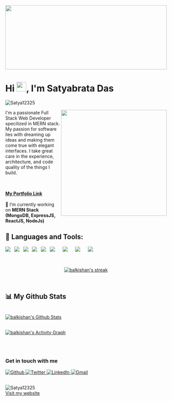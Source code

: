 <!-- <img src="https://media2.giphy.com/media/L1R1tvI9svkIWwpVYr/giphy.gif?cid=ecf05e473gjgvp6byod0z5j76c4apt442isr7ehntdglu9dq&rid=giphy.gif&ct=g" width="100%" height="200"/> -->
<img src="https://media3.giphy.com/media/26tn33aiTi1jkl6H6/200w.webp?cid=ecf05e4732dzwmm5wqljusdteg8liuc9lszgybehmxi3x0bc&rid=200w.webp&ct=g" width="100%" height="200"/>
<h1 align="left">Hi <img src="https://raw.githubusercontent.com/MartinHeinz/MartinHeinz/master/wave.gif" width="30px">, I'm Satyabrata Das</h1>

<p align="left"> <img src="https://komarev.com/ghpvc/?username=Satya12325&label=Profile%20views&color=129e00&style=plastic" alt="Satya12325" /> </p>

<img align='right' src="https://media4.giphy.com/media/u2pmTWUi0MXjyrMaVj/giphy.gif?cid=ecf05e47ujlr0uahs95slznce2ixmf10nan8vu1nqdktk1c5&rid=giphy.gif&ct=g" width="330">

I'm a passionate Full Stack Web Developer specilized in MERN stack. My passion for software lies with dreaming up ideas and making them come true with elegant interfaces. I take great care in the experience, architecture, and code quality of the things I build.

<br/>
<br/>


<a href="https://satya12325.github.io/Das-Satyabrata/">
    <b>My Portfolio Link</b>
</a>
<br />
<br />
🌱 I’m currently working on <b>MERN Stack (MongoDB, ExpressJS, ReactJS, NodeJs)</b>

## 🚀 Languages and Tools:

<p>
    <img src="https://img.shields.io/badge/JavaScript-F7DF1E?style=for-the-badge&logo=javascript&logoColor=black" />&nbsp;&nbsp;
    <img src="https://img.shields.io/badge/ReactJS-20232A?style=for-the-badge&logo=react&logoColor=61DAFB" />&nbsp;&nbsp;
    <img src="https://img.shields.io/badge/Redux-000000?style=for-the-badge&logo=nextdotjs&logoColor=white" />&nbsp;&nbsp;
    <img src="https://img.shields.io/badge/Node.js-339933?style=for-the-badge&logo=nodedotjs&logoColor=white" />&nbsp;&nbsp;
    <img src="https://img.shields.io/badge/Express.js-000000?style=for-the-badge&logo=express&logoColor=white" />&nbsp;&nbsp;
    <img src="https://img.shields.io/badge/MongoDB-4EA94B?style=for-the-badge&logo=mongodb&logoColor=white" />&nbsp;&nbsp;
    &nbsp;&nbsp;
    <img src="https://img.shields.io/badge/HTML5%20-%23e34f26.svg?&style=for-the-badge&logo=html5&logoColor=white" />&nbsp;&nbsp;
    &nbsp;&nbsp;
    <img src="https://img.shields.io/badge/CSS3-1572B6?&style=for-the-badge&logo=css3&logoColor=white" />&nbsp;&nbsp;
    &nbsp;&nbsp;
    <img src="https://img.shields.io/badge/npm-CB3837?style=for-the-badge&logo=npm&logoColor=white" />&nbsp;&nbsp;
</p>
<br/>

<p align="center">
    <a href="https://github.com/Satya12325/github-readme-streak-stats">
        <img title="🔥 Get streak stats for your profile at git.io/streak-stats" alt="balkishan's streak" src="https://github-readme-streak-stats.herokuapp.com/?user=Satya12325&theme=black-ice&hide_border=true&stroke=0000&background=060A0CD0"/>
    </a>
</p>

<br/>

## 📊 My Github Stats

  <br/>
    <a href="https://github.com/Satya12325/github-readme-stats"><img alt="balkishan's Github Stats" src="https://github-readme-stats.vercel.app/api?username=Satya12325&show_icons=true&count_private=true&theme=react&hide_border=true&bg_color=0D1117" /></a>


<br/>
<br/>


<a href="https://github.com/Satya12325/github-readme-activity-graph"><img alt="balkishan's Activity Graph" src="https://activity-graph.herokuapp.com/graph?username=Satya12325&bg_color=0D1117&color=5BCDEC&line=5BCDEC&point=FFFFFF&hide_border=true" /></a>

<br/>



<!-- <p>&nbsp;<img align="center" src="https://github-readme-stats.vercel.app/api?username=khushboogoel01&show_icons=true&locale=en" alt="khushboogoel01" /></p>
 -->
<br/>

<h3>Get in touch with me</h3>
<p>
    <a href="https://github.com/Satya12325" target="_open">
        <img alt="Github" src="https://img.shields.io/badge/GitHub-%2312100E.svg?&style=for-the-badge&logo=Github&logoColor=white" />
    </a> 
    <a href="https://twitter.com/Satyabr22026742" target="_open">
        <img alt="Twitter" src="https://img.shields.io/badge/twitter-%231DA1F2.svg?&style=for-the-badge&logo=twitter&logoColor=white" />
    </a>
    <a href="https://www.linkedin.com/in/satyabrata-das-32849b1a7/" target="_open">
        <img alt="LinkedIn" src="https://img.shields.io/badge/linkedin-%230077B5.svg?&style=for-the-badge&logo=linkedin&logoColor=white" />
    </a> 
    <a href="mailto:satya12325@gmail.com" target="_open">
        <img alt="Gmail" src="https://img.shields.io/badge/Gmail-D14836?style=for-the-badge&logo=gmail&logoColor=white" />
    </a>
</p>
<br />
<img align="left" src="https://github-readme-stats.vercel.app/api/top-langs?username=Satya12325&show_icons=true&locale=en&layout=compact" alt="Satya12325" />
<br/>
<div>
<a href="https://satya12325.github.io/Das-Satyabrata/">
    Visit my website
</a>
    </div>
    
  
